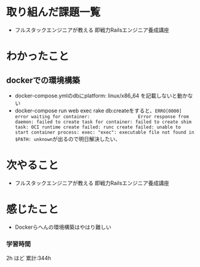 # 取り組んだ課題一覧
- フルスタックエンジニアが教える 即戦力Railsエンジニア養成講座
# わかったこと
## dockerでの環境構築
- docker-compose.ymlのdbにplatform: linux/x86_64 を記載しないと動かない
- docker-compose run web exec rake db:createをすると、`ERRO[0000] error waiting for container:                 
Error response from daemon: failed to create task for container: failed to create shim task: OCI runtime create failed: runc create failed: unable to start container process: exec: "exec": executable file not found in $PATH: unknown`が出るので明日解決したい、
# 次やること
- フルスタックエンジニアが教える 即戦力Railsエンジニア養成講座
# 感じたこと
- Dockerらへんの環境構築はやはり難しい
### 学習時間
2h ほど
累計:344h



